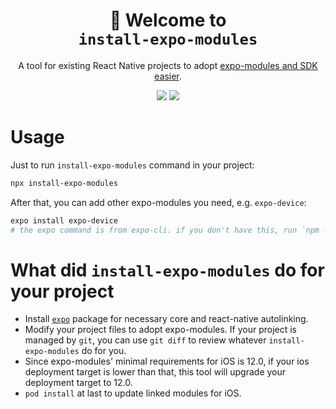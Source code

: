 <!-- Title -->
<h1 align="center">
👋 Welcome to <br><code>install-expo-modules</code>
</h1>

<p align="center">A tool for existing React Native projects to adopt <a href="https://docs.expo.dev/versions/latest/">expo-modules and SDK easier</a>.</p>

<p align="center">
  <img src="https://flat.badgen.net/packagephobia/install/install-expo-modules">

  <a href="https://www.npmjs.com/package/install-expo-modules">
    <img src="https://flat.badgen.net/npm/dw/install-expo-modules" target="_blank" />
  </a>
</p>

<!-- Body -->

# Usage

Just to run `install-expo-modules` command in your project:

```sh
npx install-expo-modules
```

After that, you can add other expo-modules you need, e.g. `expo-device`:

```sh
expo install expo-device
# the expo command is from expo-cli. if you don't have this, run `npm -g install expo-cli` to install.
```

# What did `install-expo-modules` do for your project

- Install [`expo`](https://www.npmjs.com/package/expo) package for necessary core and react-native autolinking.
- Modify your project files to adopt expo-modules. If your project is managed by `git`, you can use `git diff` to review whatever `install-expo-modules` do for you.
- Since expo-modules' minimal requirements for iOS is 12.0, if your ios deployment target is lower than that, this tool will upgrade your deployment target to 12.0.
- `pod install` at last to update linked modules for iOS.
